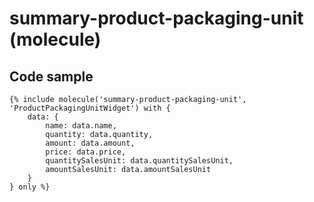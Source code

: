 # summary-product-packaging-unit (molecule)



## Code sample 

```
{% include molecule('summary-product-packaging-unit', 'ProductPackagingUnitWidget') with {
    data: {
        name: data.name,
        quantity: data.quantity,
        amount: data.amount,
        price: data.price,
        quantitySalesUnit: data.quantitySalesUnit,
        amountSalesUnit: data.amountSalesUnit
    }
} only %}
```
